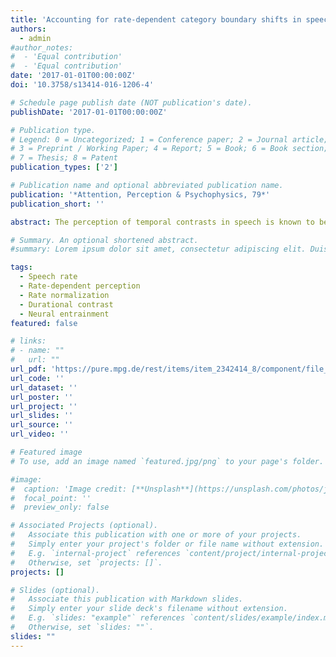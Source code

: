 ```yaml
---
title: 'Accounting for rate-dependent category boundary shifts in speech perception'
authors:
  - admin
#author_notes:
#  - 'Equal contribution'
#  - 'Equal contribution'
date: '2017-01-01T00:00:00Z'
doi: '10.3758/s13414-016-1206-4'

# Schedule page publish date (NOT publication's date).
publishDate: '2017-01-01T00:00:00Z'

# Publication type.
# Legend: 0 = Uncategorized; 1 = Conference paper; 2 = Journal article;
# 3 = Preprint / Working Paper; 4 = Report; 5 = Book; 6 = Book section;
# 7 = Thesis; 8 = Patent
publication_types: ['2']

# Publication name and optional abbreviated publication name.
publication: '*Attention, Perception & Psychophysics, 79*'
publication_short: ''

abstract: The perception of temporal contrasts in speech is known to be influenced by the speech rate in the surrounding context. This rate-dependent perception is suggested to involve general auditory processes because it is also elicited by non-speech contexts, such as pure tone sequences. Two general auditory mechanisms have been proposed to underlie rate-dependent perception, durational contrast and neural entrainment. This study compares the predictions of these two accounts of rate-dependent speech perception by means of four experiments, in which participants heard tone sequences followed by Dutch target words ambiguous between /ɑs/ 'ash' and /a:s/ 'bait'. Tone sequences varied in the duration of tones (short vs. long) and in the presentation rate of the tones (fast vs. slow). Results show that the duration of preceding tones did not influence target perception in any of the experiments, thus challenging durational contrast as explanatory mechanism behind rate-dependent perception. Instead, the presentation rate consistently elicited a category boundary shift, with faster presentation rates inducing more /a:s/ responses, but only if the tone sequence was isochronous. Therefore, this study proposes an alternative, neurobiologically plausible account of rate-dependent perception involving neural entrainment of endogenous oscillations to the rate of a rhythmic stimulus

# Summary. An optional shortened abstract.
#summary: Lorem ipsum dolor sit amet, consectetur adipiscing elit. Duis posuere tellus ac convallis placerat. Proin tincidunt magna sed ex sollicitudin condimentum.

tags:
  - Speech rate 
  - Rate-dependent perception 
  - Rate normalization 
  - Durational contrast 
  - Neural entrainment
featured: false

# links:
# - name: ""
#   url: ""
url_pdf: 'https://pure.mpg.de/rest/items/item_2342414_8/component/file_2398345/content'
url_code: ''
url_dataset: ''
url_poster: ''
url_project: ''
url_slides: ''
url_source: ''
url_video: ''

# Featured image
# To use, add an image named `featured.jpg/png` to your page's folder.

#image:
#  caption: 'Image credit: [**Unsplash**](https://unsplash.com/photos/jdD8gXaTZsc)'
#  focal_point: ''
#  preview_only: false

# Associated Projects (optional).
#   Associate this publication with one or more of your projects.
#   Simply enter your project's folder or file name without extension.
#   E.g. `internal-project` references `content/project/internal-project/index.md`.
#   Otherwise, set `projects: []`.
projects: []

# Slides (optional).
#   Associate this publication with Markdown slides.
#   Simply enter your slide deck's filename without extension.
#   E.g. `slides: "example"` references `content/slides/example/index.md`.
#   Otherwise, set `slides: ""`.
slides: ""
---
```


<!-- THIS MARKDOWN BIT IS CURRENTLY COMMENTED OUT
{{% callout note %}}
Click the _Cite_ button above to demo the feature to enable visitors to import publication metadata into their reference management software.
{{% /callout %}}

Supplementary notes can be added here, including [code and math](https://wowchemy.com/docs/content/writing-markdown-latex/).
-->
